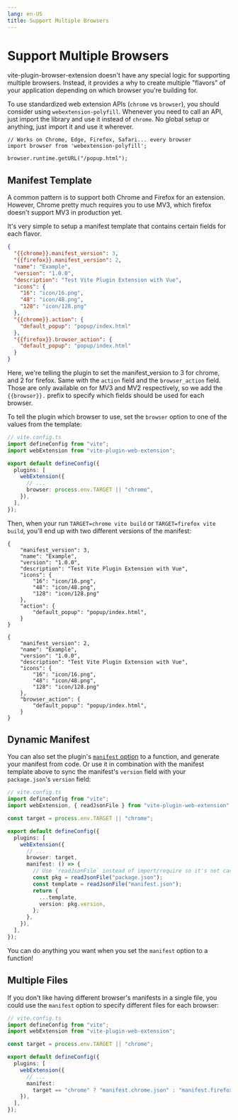 ```yaml
---
lang: en-US
title: Support Multiple Browsers
---
```


# Support Multiple Browsers

vite-plugin-browser-extension doesn't have any special logic for supporting multiple browsers. Instead, it provides a why to create multiple "flavors" of your application depending on which browser you're building for.

To use standardized web extension APIs (`chrome` vs `browser`), you should consider using `webextension-polyfill`. Whenever you need to call an API, just import the library and use it instead of `chrome`. No global setup or anything, just import it and use it wherever.

```ts:no-line-numbers
// Works on Chrome, Edge, Firefox, Safari... every browser
import browser from 'webextension-polyfill';

browser.runtime.getURL("/popup.html");
```

## Manifest Template

A common pattern is to support both Chrome and Firefox for an extension. However, Chrome pretty much requires you to use MV3, which firefox doesn't support MV3 in production yet.

It's very simple to setup a manifest template that contains certain fields for each flavor.

```json
{
  "{{chrome}}.manifest_version": 3,
  "{{firefox}}.manifest_version": 2,
  "name": "Example",
  "version": "1.0.0",
  "description": "Test Vite Plugin Extension with Vue",
  "icons": {
    "16": "icon/16.png",
    "48": "icon/48.png",
    "128": "icon/128.png"
  },
  "{{chrome}}.action": {
    "default_popup": "popup/index.html"
  },
  "{{firefox}}.browser_action": {
    "default_popup": "popup/index.html"
  }
}
```

Here, we're telling the plugin to set the manifest_version to 3 for chrome, and 2 for firefox. Same with the `action` field and the `browser_action` field. Those are only available on for MV3 and MV2 respectively, so we add the `{{browser}}.` prefix to specify which fields should be used for each browser.

To tell the plugin which browser to use, set the `browser` option to one of the values from the template:

```ts
// vite.config.ts
import defineConfig from "vite";
import webExtension from "vite-plugin-web-extension";

export default defineConfig({
  plugins: [
    webExtension({
      // ...
      browser: process.env.TARGET || "chrome",
    }),
  ],
});
```

Then, when your run `TARGET=chrome vite build` or `TARGET=firefox vite build`, you'll end up with two different versions of the manifest:

<CodeGroup>
  <CodeGroupItem title="TARGET=chrome" active>

```json:no-line-numbers
{
    "manifest_version": 3,
    "name": "Example",
    "version": "1.0.0",
    "description": "Test Vite Plugin Extension with Vue",
    "icons": {
        "16": "icon/16.png",
        "48": "icon/48.png",
        "128": "icon/128.png"
    },
    "action": {
        "default_popup": "popup/index.html",
    }
}
```

  </CodeGroupItem>
  <CodeGroupItem title="TARGET=firefox">

```json:no-line-numbers
{
    "manifest_version": 2,
    "name": "Example",
    "version": "1.0.0",
    "description": "Test Vite Plugin Extension with Vue",
    "icons": {
        "16": "icon/16.png",
        "48": "icon/48.png",
        "128": "icon/128.png"
    },
    "browser_action": {
        "default_popup": "popup/index.html",
    }
}
```

  </CodeGroupItem>
</CodeGroup>

## Dynamic Manifest

You can also set the plugin's [`manifest` option](/config/#manifest) to a function, and generate your manifest from code. Or use it in combination with the manifest template above to sync the manifest's `version` field with your `package.json`'s `version` field:

```ts
// vite.config.ts
import defineConfig from "vite";
import webExtension, { readJsonFile } from "vite-plugin-web-extension";

const target = process.env.TARGET || "chrome";

export default defineConfig({
  plugins: [
    webExtension({
      // ...
      browser: target,
      manifest: () => {
        // Use `readJsonFile` instead of import/require so it's not cached on rebuild.
        const pkg = readJsonFile("package.json");
        const template = readJsonFile("manifest.json");
        return {
          ...template,
          version: pkg.version,
        };
      },
    }),
  ],
});
```

You can do anything you want when you set the `manifest` option to a function!

## Multiple Files

If you don't like having different browser's manifests in a single file, you could use the `manifest` option to specify different files for each browser:

```ts
// vite.config.ts
import defineConfig from "vite";
import webExtension from "vite-plugin-web-extension";

const target = process.env.TARGET || "chrome";

export default defineConfig({
  plugins: [
    webExtension({
      // ...
      manifest:
        target == "chrome" ? "manifest.chrome.json" : "manifest.firefox.json",
    }),
  ],
});
```
